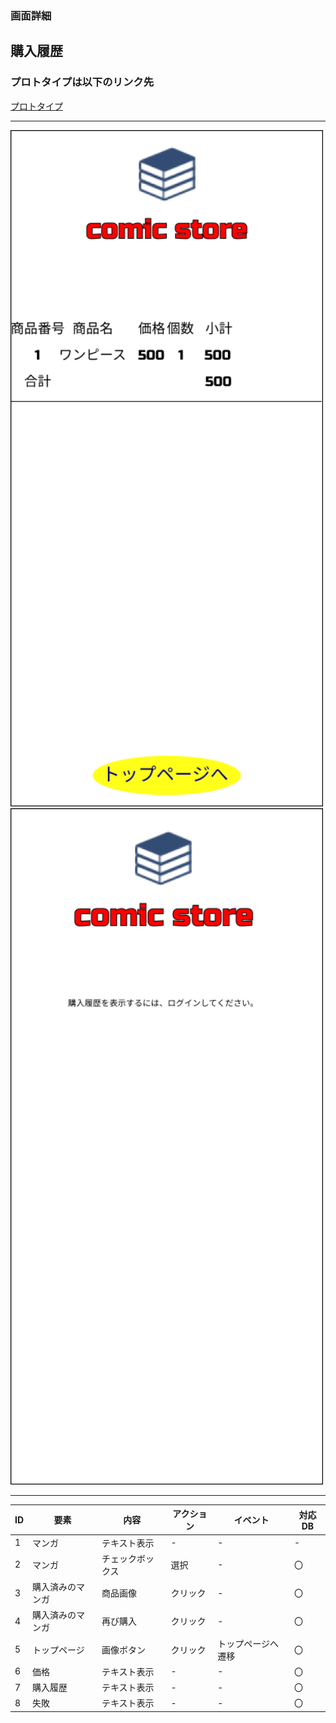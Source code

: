 ### 画面詳細
## 購入履歴
### プロトタイプは以下のリンク先
[プロトタイプ](https://www.figma.com/file/1qrEKi7iktAY3U27hFIezf/Untitled?node-id=0%3A1)
*****
<img src="./img/購入履歴.png" width="500">

<img src="./img/購入履歴ログイン×.png" width="500">

*****



| ID | 要素 | 内容 | アクション | イベント | 対応DB |
|----|------|------|-----------|----------|--------|
|1 |マンガ|テキスト表示|-       |-        |-        |
|2 |マンガ|チェックボックス|選択|-         |〇       |
|3 |購入済みのマンガ|商品画像|クリック|-    |〇      |
|4 |購入済みのマンガ|再び購入|クリック|-    |〇      |
|5 |トップページ|画像ボタン|クリック|トップページへ遷移|〇|
|6 |価格|テキスト表示|-         |-         |〇       |
|7 |購入履歴|テキスト表示|-     |-         |〇       |
|8 |失敗    |テキスト表示|-     |-         |〇       |

